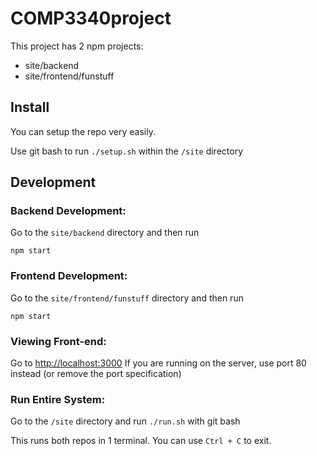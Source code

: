 # COMP3340project

This project has 2 npm projects:
- site/backend
- site/frontend/funstuff

## Install
You can setup the repo very easily.

Use git bash to run `./setup.sh` within the `/site` directory

## Development
### Backend Development:
Go to the `site/backend` directory and then run

`npm start`

### Frontend Development:
Go to the `site/frontend/funstuff` directory and then run

`npm start`

### Viewing Front-end:
Go to [http://localhost:3000](http://localhost:3000)
If you are running on the server, use port 80 instead (or remove the port specification)

### **Run Entire System:**
Go to the `/site` directory and run `./run.sh` with git bash

This runs both repos in 1 terminal. You can use `Ctrl + C` to exit.